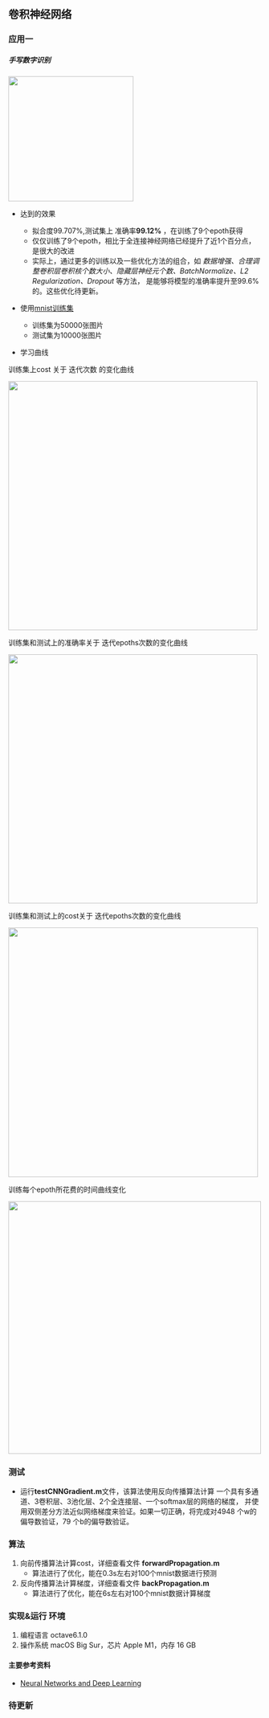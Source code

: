 
## 卷积神经网络

### 应用一

##### 手写数字识别




   <img width="249" alt="" src="https://tf.wiki/_images/mnist_0-9.png">

- 达到的效果
  - 拟合度99.707%,测试集上 准确率**99.12%** ，在训练了9个epoth获得
  - 仅仅训练了9个epoth，相比于全连接神经网络已经提升了近1个百分点，是很大的改进
  - 实际上，通过更多的训练以及一些优化方法的组合，如 _数据增强、合理调整卷积层卷积核个数大小、隐藏层神经元个数、BatchNormalize、L2 Regularization、Dropout_ 等方法， 是能够将模型的准确率提升至99.6%的。这些优化待更新。

- 使用[mnist训练集](http://neuralnetworksanddeeplearning.com/chap4.html)
  - 训练集为50000张图片
  - 测试集为10000张图片


- 学习曲线

训练集上cost 关于 迭代次数 的变化曲线

<img width="496" alt="" src="https://user-images.githubusercontent.com/19931702/111852337-844e1c80-8951-11eb-99e3-e966dbac10da.png">

训练集和测试上的准确率关于 迭代epoths次数的变化曲线

<img width="496" alt="" src="https://user-images.githubusercontent.com/19931702/111852398-b9f30580-8951-11eb-81c6-1bde39de8686.png">


训练集和测试上的cost关于 迭代epoths次数的变化曲线

<img width="497" alt="" src="https://user-images.githubusercontent.com/19931702/111852418-c8d9b800-8951-11eb-82ef-4e20acbfb706.png">

训练每个epoth所花费的时间曲线变化

<img width="503" alt="" src="https://user-images.githubusercontent.com/19931702/111852436-e3ac2c80-8951-11eb-818b-f34aa29c29e7.png">


### 测试
- 运行**testCNNGradient.m**文件，该算法使用反向传播算法计算
一个具有多通道、3卷积层、3池化层、2个全连接层、一个softmax层的网络的梯度，
  并使用双侧差分方法近似网络梯度来验证。如果一切正确，将完成对4948 个w的偏导数验证，79 个b的偏导数验证。
  
### 算法
1. 向前传播算法计算cost，详细查看文件 **forwardPropagation.m**
   - 算法进行了优化，能在0.3s左右对100个mnist数据进行预测
2. 反向传播算法计算梯度，详细查看文件 **backPropagation.m**
   - 算法进行了优化，能在6s左右对100个mnist数据计算梯度


### 实现&运行 环境
1. 编程语言
octave6.1.0
2. 操作系统
macOS Big Sur，芯片 Apple M1，内存 16 GB




#### 主要参考资料

- [Neural Networks and Deep Learning](http://neuralnetworksanddeeplearning.com/chap1.html) 

### 待更新
